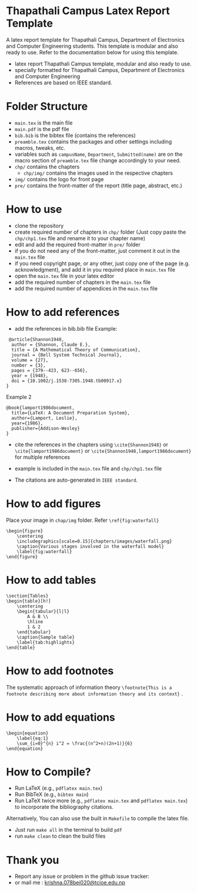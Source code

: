 # Thapathali Campus Latex Report Template

A latex report template for Thapathali Campus, Department of Electronics and Computer Engineering students. This template is modular and also ready to use. Refer to the documentation below for using this template.

- latex report Thapathali Campus template, modular and also ready to use.
- specially formatted for Thapathali Campus, Department of Electronics and Computer Engineering
- References are based on IEEE standard.

# Folder Structure

- `main.tex` is the main file
- `main.pdf` is the pdf file
- `bib.bib` is the bibtex file (contains the references)
- `preamble.tex` contains the packages and other settings including macros, tweaks, etc.
- variables such as `campusName`, `Department`, `Submitted(name)` are on the macro section of `preamble.tex` file  change accordingly to your need.
- `chp/` contains the chapters
  - `chp/img/` contains the images used in the respective chapters
- `img/` contains the logo for front page
- `pre/` contains the front-matter of the report (title page, abstract, etc.)

# How to use

- clone the repository
- create required number of chapters in `chp/` folder (Just copy paste the `chp/chp1.tex` file and rename it to your chapter name)
- edit and add the required front-matter in `pre/` folder
- if you do not need any of the front-matter, just comment it out in the `main.tex` file
- if you need copyright page, or any other, just copy one of the page (e.g. acknowledgment), and add it in you required place in `main.tex` file
- open the `main.tex` file in your latex editor
- add the required number of chapters in the `main.tex` file
- add the required number of appendices in the `main.tex` file

# How to add references

- add the references in bib.bib file Example:

```
 @article{Shannon1948,
  author = {Shannon, Claude E.},
  title = {A Mathematical Theory of Communication},
  journal = {Bell System Technical Journal},
  volume = {27},
  number = {3},
  pages = {379--423, 623--656},
  year = {1948},
  doi = {10.1002/j.1538-7305.1948.tb00917.x}
}
```

Example 2

```
@book{lamport1986document,
  title={LaTeX: A Document Preparation System},
  author={Lamport, Leslie},
  year={1986},
  publisher={Addison-Wesley}
}
```

- cite the references in the chapters using `\cite{Shannon1948}` or `\cite{lamport1986document}` or `\cite{Shannon1948,lamport1986document}` for multiple references

- example is included in the `main.tex` file and `chp/chp1.tex` file

- The citations are auto-generated in ``IEEE standard``.

# How to add figures

Place your image in `chap/img` folder. Refer `\ref{fig:waterfall}`

```
\begin{figure}
    \centering
    \includegraphics[scale=0.15]{chapters/images/waterfall.png}
    \caption{Various stages involved in the waterfall model}
    \label{fig:waterfall}
\end{figure}
```

# How to add tables

```
\section{Tables}
\begin{table}[h!]
    \centering
    \begin{tabular}{l|l}
        A & B \\
        \hline
        1 & 2
    \end{tabular}
    \caption{Sample table}
    \label{tab:highlights}
\end{table}
```

# How to add footnotes

The systematic approach of information theory ```\footnote{This is a footnote describing more about information theory and its context}``` .

# How to add equations

```
\begin{equation}
    \label{eq:1}
    \sum_{i=0}^{n} i^2 = \frac{(n^2+n)(2n+1)}{6}
\end{equation}
```

# How to Compile?
- Run LaTeX (e.g., `pdflatex main.tex`)
- Run BibTeX (e.g., `bibtex main`)
- Run LaTeX twice more (e.g., `pdflatex main.tex` and `pdflatex main.tex`) to incorporate the bibliography citations.

Alternatively, You can also use the built in `Makefile` to compile the latex file. 
- Just run `make all` in the terminal to build `pdf`
- run `make clean` to clean the build files


# Thank you

- Report any issue or problem in the github issue tracker:
- or mail me : <krishna.078bei020@tcioe.edu.np>
